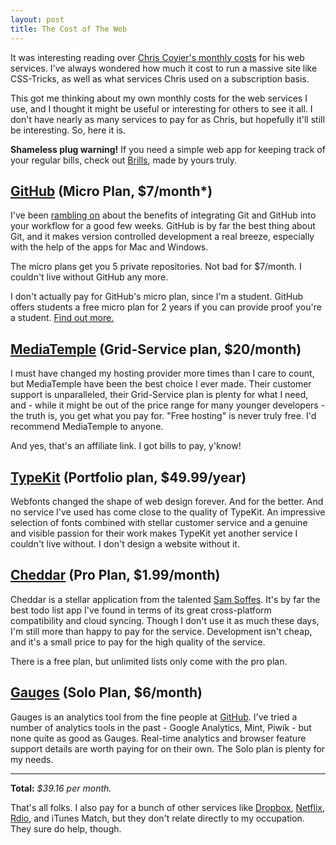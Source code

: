 ```yaml
---
layout: post
title: The Cost of The Web
---
```


It was interesting reading over [Chris Coyier's monthly costs](http://css-tricks.com/web-developer-economics-monthly-service-costs/) for his web services. I've always wondered how much it cost to run a massive site like CSS-Tricks, as well as what services Chris used on a subscription basis.

This got me thinking about my own monthly costs for the web services I use, and I thought it might be useful or interesting for others to see it all. I don't have nearly as many services to pay for as Chris, but hopefully it'll still be interesting. So, here it is.

**Shameless plug warning!** If you need a simple web app for keeping track of your regular bills, check out [Brills](http://brills.me), made by yours truly.

<!-- more -->


## [GitHub](http://github.com) (Micro Plan, $7/month*)


I've been [rambling on](http://daneden.me/2012/09/changing-my-ways/) about the benefits of integrating Git and GitHub into your workflow for a good few weeks. GitHub is by far the best thing about Git, and it makes version controlled development a real breeze, especially with the help of the apps for Mac and Windows.

The micro plans get you 5 private repositories. Not bad for $7/month. I couldn't live without GitHub any more.

I don't actually pay for GitHub's micro plan, since I'm a student. GitHub offers students a free micro plan for 2 years if you can provide proof you're a student. [Find out more.](http://github.com/edu)



## [MediaTemple](http://www.mediatemple.net/#a_aid=504e2165c6b3c) (Grid-Service plan, $20/month)


I must have changed my hosting provider more times than I care to count, but MediaTemple have been the best choice I ever made. Their customer support is unparalleled, their Grid-Service plan is plenty for what I need, and - while it might be out of the price range for many younger developers - the truth is, you get what you pay for. "Free hosting" is never truly free. I'd recommend MediaTemple to anyone.

And yes, that's an affiliate link. I got bills to pay, y'know!



## [TypeKit](http://typekit.com) (Portfolio plan, $49.99/year)


Webfonts changed the shape of web design forever. And for the better. And no service I've used has come close to the quality of TypeKit. An impressive selection of fonts combined with stellar customer service and a genuine and visible passion for their work makes TypeKit yet another service I couldn't live without. I don't design a website without it.



## [Cheddar](http://cheddarapp.com) (Pro Plan, $1.99/month)


Cheddar is a stellar application from the talented [Sam Soffes](http://twitter.com/soffes). It's by far the best todo list app I've found in terms of its great cross-platform compatibility and cloud syncing. Though I don't use it as much these days, I'm still more than happy to pay for the service. Development isn't cheap, and it's a small price to pay for the high quality of the service.

There is a free plan, but unlimited lists only come with the pro plan.



## [Gauges](http://gaug.es) (Solo Plan, $6/month)


Gauges is an analytics tool from the fine people at [GitHub](http://github.com). I've tried a number of analytics tools in the past - Google Analytics, Mint, Piwik - but none quite as good as Gauges. Real-time analytics and browser feature support details are worth paying for on their own. The Solo plan is plenty for my needs.



* * *



**Total:** _$39.16 per month._

That's all folks. I also pay for a bunch of other services like [Dropbox](http://db.tt/uCpx9LBY), [Netflix](http://netflix.com), [Rdio](http://rdio.com), and iTunes Match, but they don't relate directly to my occupation. They sure do help, though.
